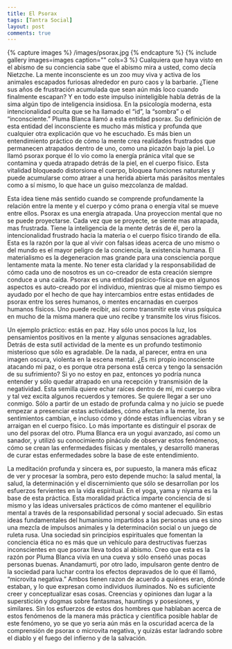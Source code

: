 ```yaml
---
title: El Psorax
tags: [Tantra Social]
layout: post
comments: true
---
```


{% capture images %}
	/images/psorax.jpg
{% endcapture %}
{% include gallery images=images caption="" cols=3 %}
Cualquiera que haya visto en el abismo de su conciencia sabe que el abismo mira a usted, como decía Nietzche. La mente inconsciente es un zoo muy viva y activa de los animales escapados furiosas alrededor en puro caos y la barbarie. ¿Tiene sus años de frustración acumulada que sean aún más loco cuando finalmente escapan? Y en todo este impulso ininteligible habla detrás de la sima algún tipo de inteligencia insidiosa. En la psicología moderna, esta intencionalidad oculta que se ha llamado el “id”, la “sombra” o el “inconsciente.” Pluma Blanca llamó a esta entidad psorax. Su definición de esta entidad del inconsciente es mucho más mística y profunda que cualquier otra explicación que vo he escuchado. Es más bien un entendimiento práctico de cómo la mente crea realidades frustrados que permanecen atrapados dentro de uno, como una picazón bajo la piel. Lo llamó psorax porque él lo vio como la energía pránica vital que se contamina y queda atrapado detrás de la piel, en el cuerpo físico. Esta vitalidad bloqueado distorsiona el cuerpo, bloquea funciones naturales y puede acumularse como atraer a una herida abierta más parásitos mentales como a sí mismo, lo que hace un guiso mezcolanza de maldad.

Esta idea tiene más sentido cuando se comprende profundamente la relación entre la mente y el cuerpo y cómo prana o energía vital se mueve entre ellos. Psorax es una energía atrapada. Una proyeccion mental que no se puede proyectarse. Cada vez que se proyecte, se siente mas atrapada, mas frustrada. Tiene la inteligencia de la mente detrás de él, pero la intencionalidad frustrado hacia la materia o el cuerpo físico tirando de ella. Esta es la razón por la que al vivir con falsas ideas acerca de uno mismo o del mundo es el mayor peligro de la conciencia, la existencia humana. El materialismo es la degeneracion mas grande para una consciencia porque lentamente mata la mente. No tener esta claridad y la responsabilidad de cómo cada uno de nosotros es un co-creador de esta creación siempre conduce a una caída. Psorax es una entidad psicico-física que en algunos aspectos es auto-creado por el individuo, mientras que al mismo tiempo es ayudado por el hecho de que hay intercambios entre estas entidades de psorax entre los seres humanos, o mentes encarnadas en cuerpos humanos físicos. Uno puede recibir, así como transmitir este virus psíquica en mucho de la misma manera que uno recibe y transmite los virus físicos.

Un ejemplo práctico: estás en paz. Hay sólo unos pocos la luz, los pensamientos positivos en la mente y algunas sensaciones agradables. Detrás de esta sutil actividad de la mente es un profundo testimonio misterioso que sólo es agradable. De la nada, al parecer, entra en una imagen oscura, violenta en la escena mental. ¿Es mi propio inconsciente atacando mi paz, o es porque otra persona está cerca y tengo la sensación de su sufrimiento? Si yo no estoy en paz, entonces yo podría nunca entender y sólo quedar atrapado en una recepción y transmisión de la negatividad. Esta semilla quiere echar raíces dentro de mí, mi cuerpo vibra y tal vez excita algunos recuerdos y temores. Se quiere llegar a ser uno conmigo. Sólo a partir de un estado de profunda calma y no juicio se puede empezar a presenciar estas actividades, cómo afectan a la mente, los sentimientos cambian, e incluso cómo y dónde estas influencias vibran y se arraigan en el cuerpo físico. Lo más importante es distinguir el psorax de uno del psorax del otro. Pluma Blanca era un yogui avanzado, así como un sanador, y utilizó su conocimiento pináculo de observar estos fenómenos, cómo se crean las enfermedades físicas y mentales, y desarrolló maneras de curar estas enfermedades sobre la base de este entendimiento.

La meditación profunda y sincera es, por supuesto, la manera más eficaz de ver y procesar la sombra, pero esto depende mucho: la salud mental, la salud, la determinación y el discernimiento que sólo se desarrollan por los esfuerzos fervientes en la vida espiritual. En el yoga, yama y niyama es la base de esta práctica. Esta moralidad práctica imparte conciencia de sí mismo y las ideas universales prácticos de cómo mantener el equilibrio mental a través de la responsabilidad personal y social adecuado. Sin estas ideas fundamentales del humanismo impartidos a las personas una es sino una mezcla de impulsos animales y la determinación social o un juego de ruleta rusa. Una sociedad sin principios espirituales que fomentan la conciencia ética no es más que un vehículo para destructivas fuerzas inconscientes en que psorax lleva todos al abismo. Creo que esta es la razón por Pluma Blanca vivía en una cueva y sólo enseñó unas pocas personas buenas. Anandamurti, por otro lado, impulsaron gente dentro de la sociedad para luchar contra los efectos depravados de lo que él llamó, “microvita negativa.” Ambos tienen razon de acuerdo a quiénes eran, dónde estaban, y lo que expresan como individuos iluminados. No es suficiente creer y conceptualizar esas cosas. Creencias y opiniones dan lugar a la superstición y dogmas sobre fantasmas, hauntings y posesiones, y similares. Sin los esfuerzos de estos dos hombres que hablaban acerca de estos fenómenos de la manera más práctica y científica posible hablar de este fenómeno, yo se que yo seria aún más en la oscuridad acerca de la comprensión de psorax o microvita negativa, y quizás estar ladrando sobre el diablo y el fuego del infierno y de la salvación.

